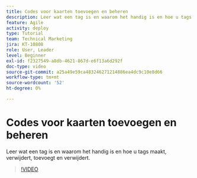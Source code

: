 ```yaml
---
title: Codes voor kaarten toevoegen en beheren
description: Leer wat een tag is en waarom het handig is en hoe u tags maakt, verwijdert, toevoegt en verwijdert.
feature: Agile
activity: deploy
type: Tutorial
team: Technical Marketing
jira: KT-10808
role: User, Leader
level: Beginner
exl-id: f2327549-a8db-4621-867d-e6f13a6d292f
doc-type: video
source-git-commit: a25a49e59ca483246271214886ea4dc9c10e8d66
workflow-type: tm+mt
source-wordcount: '52'
ht-degree: 0%

---
```


# Codes voor kaarten toevoegen en beheren

Leer wat een tag is en waarom het handig is en hoe u tags maakt, verwijdert, toevoegt en verwijdert.

>[!VIDEO](https://video.tv.adobe.com/v/346807)
